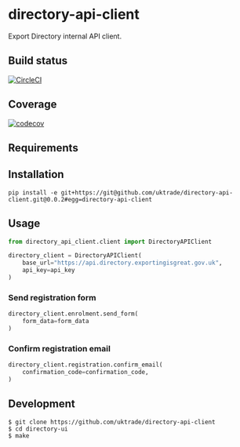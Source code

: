 # directory-api-client
Export Directory internal API client.

## Build status

[![CircleCI](https://circleci.com/gh/uktrade/directory-api-client/tree/master.svg?style=svg)](https://circleci.com/gh/uktrade/directory-api-client/tree/master)

## Coverage

[![codecov](https://codecov.io/gh/uktrade/directory-api-client/branch/master/graph/badge.svg)](https://codecov.io/gh/uktrade/directory-api-client)

## Requirements

## Installation

```shell
pip install -e git+https://git@github.com/uktrade/directory-api-client.git@0.0.2#egg=directory-api-client
```

## Usage

```python
from directory_api_client.client import DirectoryAPIClient

directory_client = DirectoryAPIClient(
    base_url="https://api.directory.exportingisgreat.gov.uk",
    api_key=api_key
)
```

### Send registration form

```python
directory_client.enrolment.send_form(
    form_data=form_data
)
```

### Confirm registration email

```python
directory_client.registration.confirm_email(
    confirmation_code=confirmation_code,
)
```

## Development

    $ git clone https://github.com/uktrade/directory-api-client
    $ cd directory-ui
    $ make
